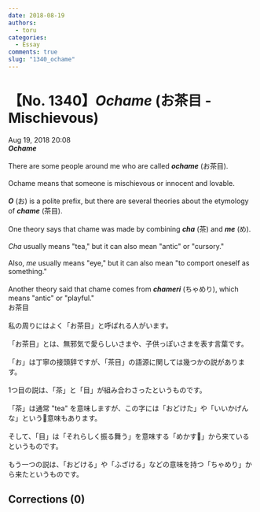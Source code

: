 ```yaml
---
date: 2018-08-19
authors:
  - toru
categories:
  - Essay
comments: true
slug: "1340_ochame"
---
```


# 【No. 1340】<strong><em>Ochame</em></strong> (お茶目 - Mischievous)
<div class="date">Aug 19, 2018 20:08</div>
<div id="post"><div id="body_show_ori">
<strong><em>Ochame</em></strong><br/><br/>There are some people around me who are called <strong><em>ochame</em></strong> (お茶目).<br/><br/>Ochame means that someone is mischievous or innocent and lovable.<br/><br/><strong><em>O</em></strong> (お) is a polite prefix, but there are several theories about the etymology of <strong><em>chame</em></strong> (茶目).<br/><br/>One theory says that chame was made by combining <strong><em>cha</em></strong> (茶) and <strong><em>me</em></strong> (め).<br/><br/><em>Cha</em> usually means "tea," but it can also mean "antic" or "cursory."<br/><br/>Also, <em>me</em> usually means "eye," but it can also mean "to comport oneself as something."<br/><br/>Another theory said that chame comes from <strong><em>chameri</em></strong> (ちゃめり), which means "antic" or "playful."
</div></div>

<!-- more -->

<div id="post_ja"><div id="body_show_mo">
お茶目<br/><br/>私の周りにはよく「お茶目」と呼ばれる人がいます。<br/><br/>「お茶目」とは、無邪気で愛らしいさまや、子供っぽいさまを表す言葉です。<br/><br/>「お」は丁寧の接頭辞ですが、「茶目」の語源に関しては幾つかの説があります。<br/><br/>1つ目の説は、「茶」と「目」が組み合わさったというものです。<br/><br/>「茶」は通常 "tea" を意味しますが、この字には「おどけた」や「いいかげんな」という意味もあります。<br/><br/>そして、「目」は「それらしく振る舞う」を意味する「めかす」から来ているというものです。<br/><br/>もう一つの説は、「おどける」や「ふざける」などの意味を持つ「ちゃめり」から来たというものです。
</div></div>

## Corrections (0)
